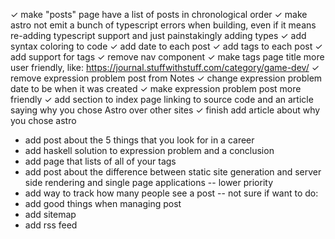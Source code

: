 ✓ make "posts" page have a list of posts in chronological order
✓ make astro not emit a bunch of typescript errors when building, even if it means re-adding typescript support and just painstakingly adding types
✓ add syntax coloring to code
✓ add date to each post
✓ add tags to each post
✓ add support for tags
✓ remove nav component
✓ make tags page title more user friendly, like: https://journal.stuffwithstuff.com/category/game-dev/
✓ remove expression problem post from Notes
✓ change expression problem date to be when it was created
✓ make expression problem post more friendly
✓ add section to index page linking to source code and an article saying why you chose Astro over other sites
✓ finish add article about why you chose astro
* add post about the 5 things that you look for in a career
* add haskell solution to expression problem and a conclusion
* add page that lists of all of your tags
* add post about the difference between static site generation and server side rendering and single page applications
-- lower priority
* add way to track how many people see a post
-- not sure if want to do:
* add good things when managing post
* add sitemap
* add rss feed
